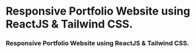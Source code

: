 # Responsive Portfolio Website using ReactJS & Tailwind CSS.
### Responsive Portfolio Website using ReactJS & Tailwind CSS.
